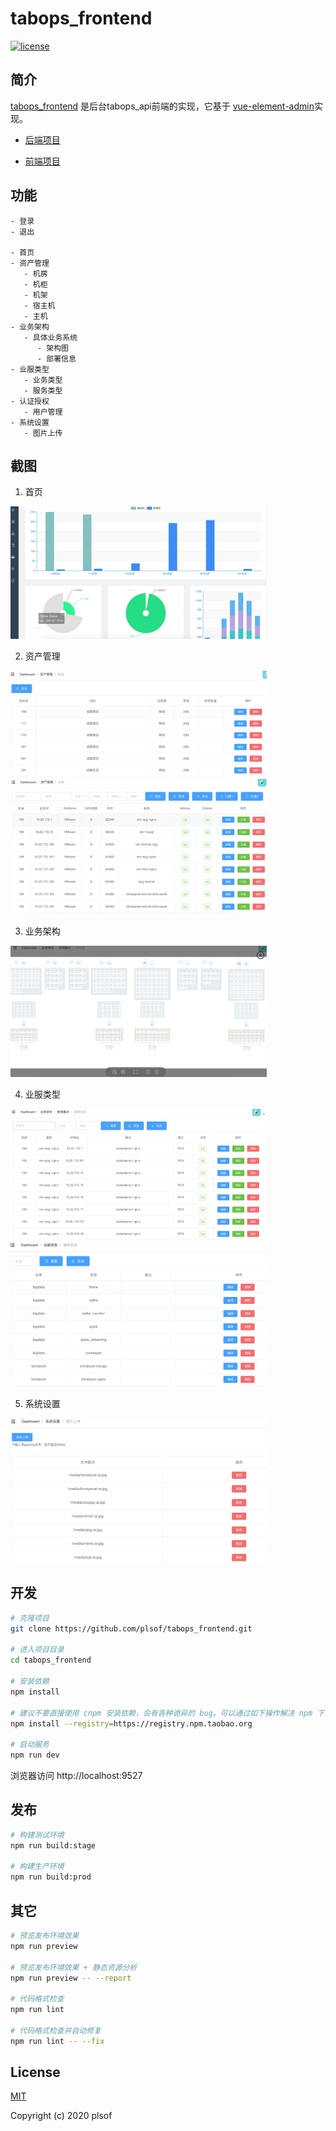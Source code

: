 # tabops_frontend

  <a href="https://github.com/plsof/tabops_frontend/blob/master/LICENSE">
    <img src="https://img.shields.io/github/license/mashape/apistatus.svg" alt="license">
  </a>


## 简介

[tabops_frontend](https://github.com/plsof/tabops_frontend) 是后台tabops_api前端的实现，它基于 [vue-element-admin](https://panjiachen.github.io/vue-element-admin)实现。

- [后端项目](https://github.com/plsof/tabops_api)

- [前端项目](https://github.com/plsof/tabops_frontend)



## 功能

```
- 登录
- 退出

- 首页
- 资产管理
   - 机房
   - 机柜
   - 机架
   - 宿主机
   - 主机
- 业务架构
   - 具体业务系统
      - 架构图
      - 部署信息
- 业服类型
   - 业务类型
   - 服务类型
- 认证授权
   - 用户管理
- 系统设置
   - 图片上传

```

## 截图

1. 首页

<img src="./images/front-1.png" alt="dashboard" style="zoom:40%;" />

2. 资产管理

<img src="./images/idc.png" alt="idc" style="zoom:40%;" />

<img src="./images/host.png" alt="idc" style="zoom:40%;" />

3. 业务架构

<img src="./images/architecture.png" alt="architecture" style="zoom:40%;" />

4. 业服类型

<img src="./images/structure.png" alt="structure" style="zoom:40%;" />

<img src="./images/service.png" alt="service" style="zoom:40%;" />

5. 系统设置

<img src="./images/upload.png" alt="upload" style="zoom:40%;" />

## 开发

```bash
# 克隆项目
git clone https://github.com/plsof/tabops_frontend.git

# 进入项目目录
cd tabops_frontend

# 安装依赖
npm install

# 建议不要直接使用 cnpm 安装依赖，会有各种诡异的 bug。可以通过如下操作解决 npm 下载速度慢的问题
npm install --registry=https://registry.npm.taobao.org

# 启动服务
npm run dev
```

浏览器访问 http://localhost:9527

## 发布

```bash
# 构建测试环境
npm run build:stage

# 构建生产环境
npm run build:prod
```

## 其它

```bash
# 预览发布环境效果
npm run preview

# 预览发布环境效果 + 静态资源分析
npm run preview -- --report

# 代码格式检查
npm run lint

# 代码格式检查并自动修复
npm run lint -- --fix
```

## License

[MIT](https://github.com/plsof/tabops_frontend/blob/master/LICENSE)

Copyright (c) 2020 plsof